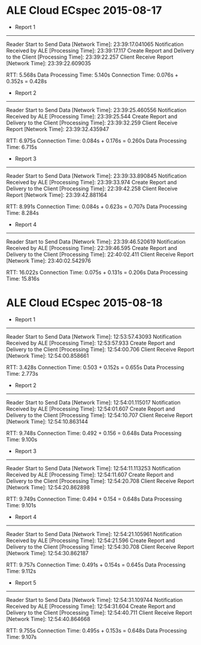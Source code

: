 # ALE Cloud ECspec 2015-08-17

- Report 1
----------------

Reader Start to Send Data [Network Time]: 23:39:17.041065
Notification Received by ALE [Processing Time]: 23:39:17.117
Create Report and Delivery to the Client [Processing Time]: 23:39:22.257
Client Receive Report [Network Time]: 23:39:22.609035

RTT: 5.568s
Data Processing Time: 5.140s
Connection Time: 0.076s + 0.352s = 0.428s


- Report 2
----------------

Reader Start to Send Data [Network Time]: 23:39:25.460556
Notification Received by ALE [Processing Time]: 23:39:25.544
Create Report and Delivery to the Client [Processing Time]: 23:39:32.259
Client Receive Report [Network Time]: 23:39:32.435947

RTT: 6.975s
Connection Time: 0.084s + 0.176s = 0.260s
Data Processing Time: 6.715s

- Report 3
----------------

Reader Start to Send Data [Network Time]: 23:39:33.890845
Notification Received by ALE [Processing Time]: 23:39:33.974
Create Report and Delivery to the Client [Processing Time]: 22:39:42.258
Client Receive Report [Network Time]: 23:39:42.881164

RTT: 8.991s
Connection Time: 0.084s + 0.623s = 0.707s
Data Processing Time: 8.284s

- Report 4
----------------

Reader Start to Send Data [Network Time]: 23:39:46.520619
Notification Received by ALE [Processing Time]: 22:39:46.595
Create Report and Delivery to the Client [Processing Time]: 22:40:02.411
Client Receive Report [Network Time]: 23:40:02.542976

RTT: 16.022s
Connection Time: 0.075s + 0.131s = 0.206s
Data Processing Time: 15.816s


# ALE Cloud ECspec 2015-08-18

- Report 1
----------------

Reader Start to Send Data [Network Time]: 12:53:57.43093
Notification Received by ALE [Processing Time]: 12:53:57.933
Create Report and Delivery to the Client [Processing Time]: 12:54:00.706
Client Receive Report [Network Time]: 12:54:00.858661

RTT: 3.428s
Connection Time: 0.503 + 0.152s = 0.655s
Data Processing Time: 2.773s

- Report 2
----------------

Reader Start to Send Data [Network Time]: 12:54:01.115017
Notification Received by ALE [Processing Time]: 12:54:01.607
Create Report and Delivery to the Client [Processing Time]: 12:54:10.707
Client Receive Report [Network Time]: 12:54:10.863144

RTT: 9.748s
Connection Time: 0.492 + 0.156 = 0.648s
Data Processing Time: 9.100s

- Report 3
----------------

Reader Start to Send Data [Network Time]: 12:54:11.113253
Notification Received by ALE [Processing Time]: 12:54:11.607
Create Report and Delivery to the Client [Processing Time]: 12:54:20.708
Client Receive Report [Network Time]: 12:54:20.862898

RTT: 9.749s
Connection Time: 0.494 + 0.154 = 0.648s
Data Processing Time: 9.101s

- Report 4
----------------

Reader Start to Send Data [Network Time]: 12:54:21.105961
Notification Received by ALE [Processing Time]: 12:54:21.596
Create Report and Delivery to the Client [Processing Time]: 12:54:30.708
Client Receive Report [Network Time]: 12:54:30.862187

RTT: 9.757s
Connection Time: 0.491s + 0.154s = 0.645s
Data Processing Time: 9.112s

- Report 5
----------------

Reader Start to Send Data [Network Time]: 12:54:31.109744
Notification Received by ALE [Processing Time]: 12:54:31.604
Create Report and Delivery to the Client [Processing Time]: 12:54:40.711
Client Receive Report [Network Time]: 12:54:40.864668

RTT: 9.755s
Connection Time: 0.495s + 0.153s = 0.648s
Data Processing Time: 9.107s
